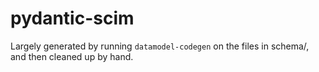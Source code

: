 # pydantic-scim

Largely generated by running `datamodel-codegen` on the files in schema/, 
and then cleaned up by hand.

